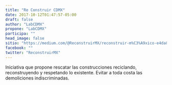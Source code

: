 ```yaml
---
title: "Re Construir CDMX"
date: 2017-10-12T01:47:57-05:00
draft: false
author: "LabCDMX"
propone: "LabCDMX"
participa: ""
head_image: false
sitio: "https://medium.com/@ReconstruirMX/reconstruir-m%C3%A9xico-e4da8bf3f699"
facebook: ""
twitter: "ReconstruirMX"
---
```

Iniciativa que propone rescatar las construcciones reciclando, reconstruyendo y respetando lo existente. Evitar a toda costa las demoliciones indiscriminadas.
